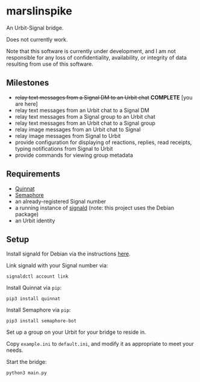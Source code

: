 # marslinspike

An Urbit-Signal bridge.

Does not currently work.

Note that this software is currently under development, and I am not responsible for any loss of confidentiality, availability, or integrity of data resulting from use of this software.

## Milestones

* ~~relay text messages from a Signal DM to an Urbit chat~~ **COMPLETE** [you are here]
* relay text messages from an Urbit chat to a Signal DM
* relay text messages from a Signal group to an Urbit chat
* relay text messages from an Urbit chat to a Signal group
* relay image messages from an Urbit chat to Signal
* relay image messages from Signal to Urbit
* provide configuration for displaying of reactions, replies, read receipts, typing notifications from Signal to Urbit
* provide commands for viewing group metadata

## Requirements

* [Quinnat](https://github.com/midsum-salrux/quinnat)
* [Semaphore](https://github.com/lwesterhof/semaphore)
* an already-registered Signal number
* a running instance of [signald](https://gitlab.com/signald/signald) (note: this project uses the Debian package)
* an Urbit identity

## Setup

Install signald for Debian via the instructions [here](https://gitlab.com/signald/signald/-/blob/main/docs/install/debian.md).

Link signald with your Signal number via:

`signaldctl account link`

Install Quinnat via `pip`:

`pip3 install quinnat`

Install Semaphore via `pip`:

`pip3 install semaphore-bot`

Set up a group on your Urbit for your bridge to reside in.

Copy `example.ini` to `default.ini`, and modify it as appropriate to meet your needs.

Start the bridge:

`python3 main.py`
